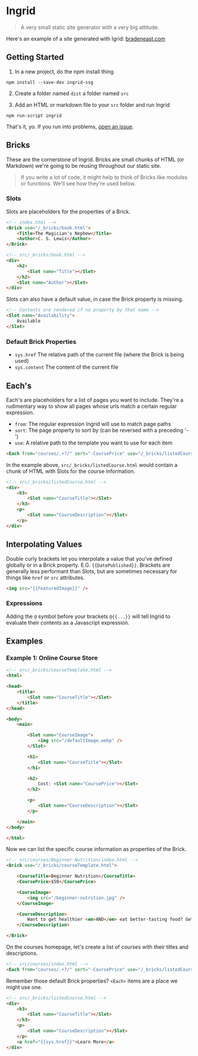 # Ingrid
> A very small static site generator with a very big attitude.

Here's an example of a site generated with Igrid: [bradeneast.com](https://bradeneast.com)

## Getting Started

1. In a new project, do the npm install thing
```
npm install --save-dev ingrid-ssg
```

2. Create a folder named `dist` a folder named `src`

3. Add an HTML or markdown file to your `src` folder and run Ingrid
```
npm run-script ingrid
```

That's it, yo. If you run into problems, [open an issue](issues).

## Bricks

These are the cornerstone of Ingrid. Bricks are small chunks of HTML (or Markdown) we're going to be reusing throughout our static site.

> If you write a lot of code, it might help to think of Bricks like modules or functions. We'll see how they're used below.


### Slots

Slots are placeholders for the properties of a Brick.

```html
<!-- index.html -->
<Brick use="/_bricks/book.html">
	<Title>The Magician's Nephew</Title>
	<Author>C. S. Lewis</Author>
</Brick>

<!-- src/_bricks/book.html -->
<div>
	<h2>
		<Slot name="Title"></Slot>
	</h2>
	<Slot name="Author"></Slot>
</div>
```

Slots can also have a default value, in case the Brick property is missing.

```html
<!-- Contents are rendered if no property by that name --> 
<Slot name="Availability">
	Available
</Slot>
```

### Default Brick Properties
- `sys.href` The relative path of the current file (where the Brick is being used)
- `sys.content` The content of the current file


## Each's
Each's are placeholders for a list of pages you want to include. They're a rudimentary way to show all pages whose urls match a certain regular expression.

- `from`: The regular expression Ingrid will use to match page paths
- `sort`: The page property to sort by (can be reversed with a preceding '-')
- `use`: A relative path to the template you want to use for each item

```html
<Each from="courses/.+?/" sort="-CoursePrice" use="/_bricks/listedCourse.html"></Each>
```

In the example above, `src/_bricks/listedCourse.html` would contain a chunk of HTML with Slots for the course information.

```html
<!-- src/_bricks/listedCourse.html -->
<div>
	<h3>
		<Slot name="CourseTitle"></Slot>
	</h3>
	<p>
		<Slot name="CourseDescription"></Slot>
	</p>
</div>
```


## Interpolating Values
Double curly brackets let you interpolate a value that you've defined globally or in a Brick property. E.G. `{{DatePublished}}`. Brackets are generally less performant than Slots, but are sometimes necessary for things like `href` or `src` attributes.

```html
<img src="{{FeaturedImage}}" />
```

### Expressions
Adding the `@` symbol before your brackets `@{{...}}` will tell Ingrid to evaluate their contents as a Javascript expression.


## Examples

### Example 1: Online Course Store

```html
<!-- src/_bricks/courseTemplate.html -->
<html>

<head>
	<title>
		<Slot name="CourseTitle"></Slot>
	</title>
</head>

<body>
	<main>

		<Slot name="CourseImage">
			<img src="/defaultImage.webp" />
		</Slot>

		<h1>
			<Slot name="CourseTitle"></Slot>
		</h1>

		<h2>
			Cost: <Slot name="CoursePrice"></Slot>
		</h2>

		<p>
			<Slot name="CourseDescription"></Slot>
		</p>

	</main>
</body>

</html>
```

Now we can list the specific course information as properties of the Brick.

```html
<!-- src/courses/Beginner-Nutrition/index.html -->
<Brick use="/_bricks/courseTemplate.html">

	<CourseTitle>Beginner Nutrition</CourseTitle>
	<CoursePrice>$50</CoursePrice>

	<CourseImage>
		<img src="/beginner-nutrition.jpg" />
	</CourseImage>

	<CourseDescription>
		Want to get healthier <em>AND</em> eat better-tasting food? Get this course and stop being intimidated by the grocery store!
	</CourseDescription>

</Brick>
```

On the courses homepage, let's create a list of courses with their titles and descriptions.

```html
<!-- src/courses/index.html -->
<Each from="courses/.+?/" sort="-CoursePrice" use="/_bricks/listedCourse.html"></Each>
```

Remember those default Brick properties? `<Each>` items are a place we might use one.

```html
<!-- src/_bricks/listedCourse.html -->
<div>
	<h3>
		<Slot name="CourseTitle"></Slot>
	</h3>
	<p>
		<Slot name="CourseDescription"></Slot>
	</p>
	<a href="{{sys.href}}">Learn More</a>
</div>
```
